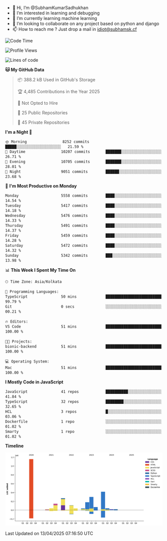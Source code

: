 - 👋 Hi, I’m @SubhamKumarSadhukhan
- 👀 I’m interested in learning and debugging
- 🌱 I’m currently learning machine learning
- 💞️ I’m looking to collaborate on any project based on python and django
- 📫 How to reach me ?
      Just drop a mail in idiot@subhamsk.cf

<!---
SubhamKumarSadhukhan/SubhamKumarSadhukhan is a ✨ special ✨ repository because its `README.md` (this file) appears on your GitHub profile.
You can click the Preview link to take a look at your changes.
--->


<!--START_SECTION:waka-->
![Code Time](http://img.shields.io/badge/Code%20Time-2%2C829%20hrs%2056%20mins-blue)

![Profile Views](http://img.shields.io/badge/Profile%20Views-0-blue)

![Lines of code](https://img.shields.io/badge/From%20Hello%20World%20I%27ve%20Written-2.8%20million%20lines%20of%20code-blue)

**🐱 My GitHub Data** 

> 📦 388.2 kB Used in GitHub's Storage 
 > 
> 🏆 4,485 Contributions in the Year 2025
 > 
> 🚫 Not Opted to Hire
 > 
> 📜 25 Public Repositories 
 > 
> 🔑 45 Private Repositories 
 > 
**I'm a Night 🦉** 

```text
🌞 Morning                8252 commits        █████░░░░░░░░░░░░░░░░░░░░   21.59 % 
🌆 Daytime                10207 commits       ███████░░░░░░░░░░░░░░░░░░   26.71 % 
🌃 Evening                10705 commits       ███████░░░░░░░░░░░░░░░░░░   28.01 % 
🌙 Night                  9051 commits        ██████░░░░░░░░░░░░░░░░░░░   23.68 % 
```
📅 **I'm Most Productive on Monday** 

```text
Monday                   5558 commits        ████░░░░░░░░░░░░░░░░░░░░░   14.54 % 
Tuesday                  5417 commits        ████░░░░░░░░░░░░░░░░░░░░░   14.18 % 
Wednesday                5476 commits        ████░░░░░░░░░░░░░░░░░░░░░   14.33 % 
Thursday                 5491 commits        ████░░░░░░░░░░░░░░░░░░░░░   14.37 % 
Friday                   5459 commits        ████░░░░░░░░░░░░░░░░░░░░░   14.28 % 
Saturday                 5472 commits        ████░░░░░░░░░░░░░░░░░░░░░   14.32 % 
Sunday                   5342 commits        ███░░░░░░░░░░░░░░░░░░░░░░   13.98 % 
```


📊 **This Week I Spent My Time On** 

```text
🕑︎ Time Zone: Asia/Kolkata

💬 Programming Languages: 
TypeScript               50 mins             █████████████████████████   99.79 % 
Git                      0 secs              ░░░░░░░░░░░░░░░░░░░░░░░░░   00.21 % 

🔥 Editors: 
VS Code                  51 mins             █████████████████████████   100.00 % 

🐱‍💻 Projects: 
bionic-backend           51 mins             █████████████████████████   100.00 % 

💻 Operating System: 
Mac                      51 mins             █████████████████████████   100.00 % 
```

**I Mostly Code in JavaScript** 

```text
JavaScript               41 repos            ██████████░░░░░░░░░░░░░░░   41.84 % 
TypeScript               32 repos            ████████░░░░░░░░░░░░░░░░░   32.65 % 
HCL                      3 repos             █░░░░░░░░░░░░░░░░░░░░░░░░   03.06 % 
Dockerfile               1 repo              ░░░░░░░░░░░░░░░░░░░░░░░░░   01.02 % 
Smarty                   1 repo              ░░░░░░░░░░░░░░░░░░░░░░░░░   01.02 % 
```



**Timeline**

![Lines of Code chart](https://raw.githubusercontent.com/SubhamKumarSadhukhan/SubhamKumarSadhukhan/main/assets/bar_graph.png)


 Last Updated on 13/04/2025 07:16:50 UTC
<!--END_SECTION:waka-->
